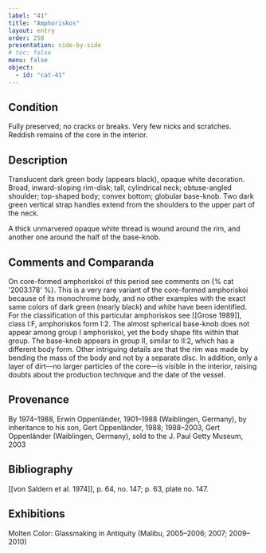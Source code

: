 ```yaml
---
label: "41"
title: "Amphoriskos"
layout: entry
order: 258
presentation: side-by-side
# toc: false
menu: false
object:
  - id: "cat-41"
---
```


## Condition

Fully preserved; no cracks or breaks. Very few nicks and scratches. Reddish remains of the core in the interior.

## Description

Translucent dark green body (appears black), opaque white decoration. Broad, inward-sloping rim-disk; tall, cylindrical neck; obtuse-angled shoulder; top-shaped body; convex bottom; globular base-knob. Two dark green vertical strap handles extend from the shoulders to the upper part of the neck.

A thick unmarvered opaque white thread is wound around the rim, and another one around the half of the base-knob.

## Comments and Comparanda

On core-formed amphoriskoi of this period see comments on {% cat '2003.178' %}. This is a very rare variant of the core-formed amphoriskoi because of its monochrome body, and no other examples with the exact same colors of dark green (nearly black) and white have been identified. For the classification of this particular amphoriskos see [[Grose 1989]], class I:F, amphoriskos form I:2. The almost spherical base-knob does not appear among group I amphoriskoi, yet the body shape fits within that group. The base-knob appears in group II, similar to II:2, which has a different body form. Other intriguing details are that the rim was made by bending the mass of the body and not by a separate disc. In addition, only a layer of dirt—no larger particles of the core—is visible in the interior, raising doubts about the production technique and the date of the vessel.

## Provenance

By 1974–1988, Erwin Oppenländer, 1901–1988 (Waiblingen, Germany), by inheritance to his son, Gert Oppenländer, 1988; 1988–2003, Gert Oppenländer (Waiblingen, Germany), sold to the J. Paul Getty Museum, 2003

## Bibliography

[[von Saldern et al. 1974]], p. 64, no. 147; p. 63, plate no. 147.

## Exhibitions

Molten Color: Glassmaking in Antiquity (Malibu, 2005–2006; 2007; 2009–2010)
